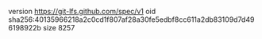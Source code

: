 version https://git-lfs.github.com/spec/v1
oid sha256:40135966218a2c0cd1f807af28a30fe5edbf8cc611a2db83109d7d496198922b
size 8257
